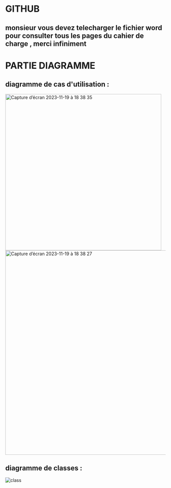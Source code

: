 # GITHUB
## monsieur vous devez telecharger le fichier word pour consulter tous les pages du cahier de charge , merci infiniment 

# PARTIE DIAGRAMME

## diagramme de cas d'utilisation :

<img width="490" alt="Capture d’écran 2023-11-19 à 18 38 35" src="https://github.com/yassine355/GITHUB/assets/72927054/748fed2b-930a-48da-9c4a-45262bdbf10f">
<img width="641" alt="Capture d’écran 2023-11-19 à 18 38 27" src="https://github.com/yassine355/GITHUB/assets/72927054/74b6b5ce-5c41-492b-b525-a0bb940f1a7a">


## diagramme de classes :

![class](https://github.com/yassine355/GITHUB/assets/72927054/c6a154d4-f081-41ce-8dcf-4fa142aa7229)

